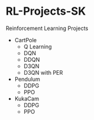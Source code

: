 # RL-Projects-SK
Reinforcement Learning Projects
- CartPole
  - Q Learning
  - DQN 
  - DDQN
  - D3QN
  - D3QN with PER
- Pendulum
   - DDPG
   - PPO
- KukaCam
  - DDPG 
  - PPO 
